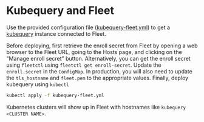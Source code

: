# Kubequery and Fleet

Use the provided configuration file ([kubequery-fleet.yml](kubequery-fleet.yml)) to get a [kubequery](https://github.com/fleetdm/kubequery) instance connected to Fleet.

Before deploying, first retrieve the enroll secret from Fleet by opening a web browser to the Fleet URL, going to the Hosts page, and clicking on the "Manage enroll secret" button.
Alternatively, you can get the enroll secret using `fleetctl` using `fleetctl get enroll-secret`.
Update the `enroll.secret` in the `ConfigMap`. In production, you will also need to update the `tls_hostname` and `fleet.pem` to the appropriate values. Finally, deploy kubequery using `kubectl`


```sh
kubectl apply -f kubequery-fleet.yml
```

Kubernetes clusters will show up in Fleet with hostnames like `kubequery <CLUSTER NAME>`.
